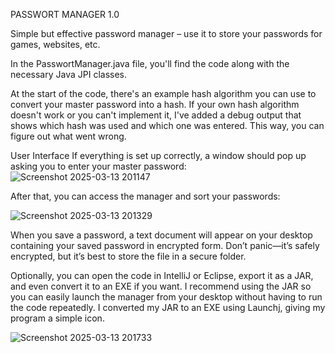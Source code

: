 PASSWORT MANAGER 1.0

Simple but effective password manager – use it to store your passwords for games, websites, etc.


In the PasswortManager.java file, you'll find the code along with the necessary Java JPI classes.


At the start of the code, there's an example hash algorithm you can use to convert your master password into a hash. If your own hash algorithm doesn't work or you can't implement it, I've added a debug output that shows which hash was used and which one was entered. This way, you can figure out what went wrong.

User Interface
If everything is set up correctly, a window should pop up asking you to enter your master password: 
![Screenshot 2025-03-13 201147](https://github.com/user-attachments/assets/c702aca6-00f6-40b6-bd7a-6966d55b8f65)




After that, you can access the manager and sort your passwords:




![Screenshot 2025-03-13 201329](https://github.com/user-attachments/assets/d9271843-7c67-4e2e-8e43-2fba79dacb15)


When you save a password, a text document will appear on your desktop containing your saved password in encrypted form. Don’t panic—it’s safely encrypted, but it’s best to store the file in a secure folder.


Optionally, you can open the code in IntelliJ or Eclipse, export it as a JAR, and even convert it to an EXE if you want. I recommend using the JAR so you can easily launch the manager from your desktop without having to run the code repeatedly. I converted my JAR to an EXE using Launchj, giving my program a simple icon.

![Screenshot 2025-03-13 201733](https://github.com/user-attachments/assets/a5df6b34-b893-41ca-8599-28c87db95be6)

